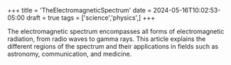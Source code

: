 +++
title = 'TheElectromagneticSpectrum'
date = 2024-05-16T10:02:53-05:00
draft = true
tags = ['science','physics',]
+++




The electromagnetic spectrum encompasses all forms of electromagnetic radiation, from radio waves to gamma rays. This article explains the different regions of the spectrum and their applications in fields such as astronomy, communication, and medicine.